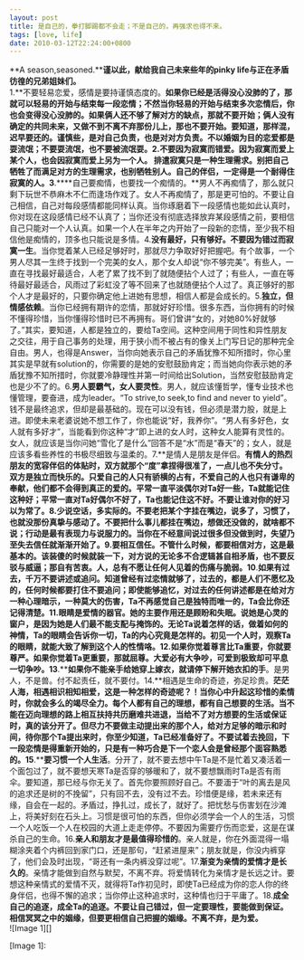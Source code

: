```yaml
---
layout: post
title: 是自己的，拳打脚踢都不会走；不是自己的，再强求也得不来。
tags: [love, life]
date: 2010-03-12T22:24:00+0800
---
```


  
**A season,seasoned.****谨以此，献给我自己未来些年的pinky life与正在矛盾彷徨的兄弟姐妹们。**  
1.**不要轻易恋爱，感情是要持谨慎态度的。**如果你已经是活得没心没肺的了，那就可以轻易的开始与结束每一段恋情；不然当你轻易的开始与结束多次恋情后，你也会变得没心没肺的。如果俩人还不够了解对方的缺点，那就不要开始；俩人没有确定的共同未来，又做不到不离不弃那份儿上，那也不要开始。要知道，那样混，迟早要还的。谨慎些，是对自己负责，也是对对方负责。不以婚姻为目的恋爱都是耍流氓；不要耍流氓，也不要被流氓耍。2.**不要因为寂寞而错爱**。因为寂寞而爱上某个人，也会因寂寞而爱上另为一个人。 排遣寂寞只是一种生理需求。别把自己牺牲了而满足对方的生理需求，也别牺牲别人。自己的伴侣，一定得是一个耐得住寂寞的人。3**.****自己要痴情，也要找一个痴情的。**男人不再痴情了，那么就只剩下玩世不恭麻木不仁而逢场作戏了。女人不再痴情了，那是更可怕的。不要让自己相信，自己对每段感情都能同样认真。当你琢磨着下一段感情也能如此认真时，你对现在这段感情已经不认真了；当你还没有彻底选择放弃某段感情之前，要相信自己只能对一个人认真。如果一个人在半年之内开始了一段新的恋情，至少我不相信他是痴情的，顶多也只能说是多情。4.**没有最好，只有够好。不要因为错过而寂寞一生**。当你觉着某人已经足够好时，那就尽力争取好好把握吧。有个故事，一个男人尽其一生终于找到一个完美的女人，那个女人却说“你不够完美”。有些人，一直在寻找最好最适合，人老了累了找不到了就随便拈个人过了；有些人，一直在等待最好最适合，风雨过了彩虹没了等不回来了也就随便拈个人过了。真正够好的那个人才是最好的，只要你确定他上进她有思想，相信人都是会成长的。5.**独立，但情感依赖**。当你已经拥有期许的恋情，那就好好珍惜。很多东西，当你拥有的时候不懂得珍惜，当你懂得珍惜时已不再拥有。哥们曾讲“女的，对她80%好就够了。”其实，要知道，人都是独立的，要给Ta空间。这种空间用于同性和异性朋友之交往，用于自己事务的处理，用于狭小而不被占有的像关上门写日记的那种完全自由。男人，也得是Answer，当你向她表示自己的矛盾犹豫不知所措时，你心里其实是早就有solution的，你需要的是她的安慰鼓励肯定；而当她向你表示她的矛盾犹豫不知所措时，你就要冷静理性并第一时间给出Solution，当然安慰鼓励肯定也是少不了的。6.**男人要霸气，女人要灵性**。男人，就应该懂哲学，懂专业技术也懂管理，要奋进，成为leader。“To strive,to seek,to find and never to yield”。钱不是最终追求，但却是最基础的。现在可以没有钱，但必须是潜力股，就是上进。即使未来老婆说她不想工作了，你也能说“好，我养你”。“男人有多好色，女人就有多好才”，当能看到你这种“才”即上进的女人时，这种女人能算有灵性的。女人，就应该是当你问她“雪化了是什么”回答不是“水”而是“春天”的；女人，就是应该多看些养性的书极尽细致与温柔的。7.**是情人是朋友是伴侣。**有情人的热烈朋友的宽容伴侣的体贴时，双方就那个“度”拿捏得很准了，一点儿也不失分寸。双方是独立而快乐的。只爱自己的人只有骄横的占有，不爱自己的人也只有谦卑的奉献，他们都不会得到真正的爱的。平常一直平淡偶尔对Ta好一些，Ta就能记住这种好；平常一直对Ta好偶尔不好了，Ta也能记住这不好。不要让谁对你的好习以为常了。8.**少说空话，多实际的**。不要老把某个字挂在嘴边，说多了，习惯了，也就没那份真挚与感动了。不要把什么事儿都挂在嘴边，想做还没做的，就啥都不说；行动是最有表现力与说服力的。当你在不经意间说过很多但没做到时，失望乃至失去信任就渐渐开始了。9.**要相互信任**。不管什么时候，都要相信对方，这是最基本的。该装傻的时候就装一下，对方说的无论多不合逻辑甚自相矛盾，也不要反驳与威逼；那自有苦衷。人，总有不愿让任何人见着的伤痛与脆弱。10**.****如果有过去，千万不要讲述或追问**。知道曾经有过恋情就够了，过去的，都是人们不愿忆及的，任何时候都要打住不要追问；即使能够追忆，对过去的任何讲述都是在给对方一种心理暗示，一种莫大的伤害，Ta不再感觉自己是独特而唯一的，Ta会比你还记得清楚。11.**眼睛是爱情的器官**。她的主要作用还是顾盼和失眠。说她是心灵的窗户，是因为她是人们最不能支配与掩饰的。无论Ta说着怎样的话，做着如何的神情，Ta的眼睛会告诉你一切，Ta的内心究竟是怎样的。初见一个人时，观察Ta的眼睛，就能大致了解到这个人的性情咯。12.**如果你觉着尊言比Ta重要，你就要尊严**。如果你觉着Ta更重要，那就屈尊。大爱必有大争吵，可爱到极致却可平息一切争吵。13**.****如果你不能亲手给她穿上嫁衣，就请停下解开她衣扣的手**。是男人，不是兽。付不起责任，就不要付。14.**相遇是生命的奇迹，弥足珍贵。**茫茫人海，相遇相识相知相爱，这是一种怎样的奇迹呢？！当你心中升起这珍惜的柔情时，你就会多么的竭尽全力。每个人都有自己的理想，都有自己想要的生活。当不能在迈向理想的路上相互扶持共历磨难共进退，当给不了对方想要的生活或保证时，真的该分开了。但尽力不要做主动提出来的那个人，给对方足够的暗示和时间，待你那个Ta提出来时，你至少知道，Ta已经准备好了。不要试着去挽回，下一段恋情是得重新开始的，只是有一种巧合是下一个恋人会是曾经那个面容熟悉的。15**.****要习惯一个人生活**。分开了，就不要去想中午Ta是不是忙着又凑活着一个面包过了，就不要想天寒Ta是否穿的够暖和了，就不要想飘雨时Ta是否有雨伞。要知道，那已经与你无关了。首先你要照顾好自己。不要湎于“叶的离去是风的追求还是树的不挽留”，只有回不去，没有过不去。珍惜便是缘，若未来还有缘，自会在一起的。矛盾过，挣扎过，成长了，就好了。把忧愁与伤害划在沙滩上，将美好刻在石头上。习惯是很可怕的东西，但你必须学会一个人的生活，习惯一个人吃饭一个人在校园的大道上走走停停。不要因为需要疗伤而恋爱，这是在谋杀自己的生命。16.**亲人和朋友才是最值得珍惜的**。亲人就是，你在外面混得一塌糊涂夹着个内裤回到家门口，还是那句，“赶紧进屋来”；朋友就是，你没内裤穿了，他们会及时出现，“哥还有一条内裤没穿过呢”。17.**渐变为亲情的爱情才是长久的**。亲情才能做到自然与默契，不离不弃。将爱情转化为亲情才是长远之计。要想这种亲情式的爱情不灭，就得将Ta作初见时，即使Ta已经成为你的恋人你的终身伴侣，也得不懈的追求；当你停止这种追求时，这种情也归于平庸了。18.**成全自己的追逐，成全Ta的追逐。不要让自己错过，但一定要理性，要能做到保证。相信冥冥之中的姻缘，但要更相信自己把握的姻缘。不离不弃，是为爱。**  
![Image 1][]


[Image 1]: 
